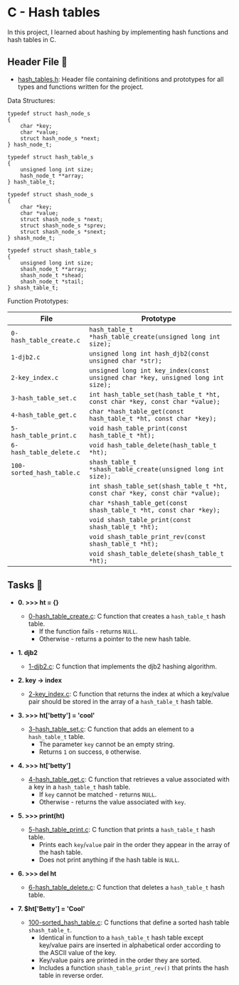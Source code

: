 # C - Hash tables

In this project, I learned about hashing by implementing hash functions
and hash tables in C.

## Header File :file_folder:

* [hash_tables.h](./hash_tables.h): Header file containing definitions and prototypes for
all types and functions written for the project.

Data Structures:
```
typedef struct hash_node_s
{
	char *key;
	char *value;
	struct hash_node_s *next;
} hash_node_t;

typedef struct hash_table_s
{
	unsigned long int size;
	hash_node_t **array;
} hash_table_t;

typedef struct shash_node_s
{
	char *key;
	char *value;
	struct shash_node_s *next;
	struct shash_node_s *sprev;
	struct shash_node_s *snext;
} shash_node_t;

typedef struct shash_table_s
{
	unsigned long int size;
	shash_node_t **array;
	shash_node_t *shead;
	shash_node_t *stail;
} shash_table_t;
```

Function Prototypes:

| File | Prototype |
| --- | --- |
| `0-hash_table_create.c` | `hash_table_t *hash_table_create(unsigned long int size);` |
| `1-djb2.c` | `unsigned long int hash_djb2(const unsigned char *str);` |
| `2-key_index.c` | `unsigned long int key_index(const unsigned char *key, unsigned long int size);` |
| `3-hash_table_set.c` | `int hash_table_set(hash_table_t *ht, const char *key, const char *value);` |
| `4-hash_table_get.c` | `char *hash_table_get(const hash_table_t *ht, const char *key);` |
| `5-hash_table_print.c` | `void hash_table_print(const hash_table_t *ht);` |
| `6-hash_table_delete.c` | `void hash_table_delete(hash_table_t *ht);` |
| `100-sorted_hash_table.c` | `shash_table_t *shash_table_create(unsigned long int size);` |
| | `int shash_table_set(shash_table_t *ht, const char *key, const char *value);` |
| | `char *shash_table_get(const shash_table_t *ht, const char *key);` |
| | `void shash_table_print(const shash_table_t *ht);` |
| | `void shash_table_print_rev(const shash_table_t *ht);` |
| | `void shash_table_delete(shash_table_t *ht);` |

## Tasks :page_with_curl:

* **0. >>> ht = {}**
  * [0-hash_table_create.c](./0-hash_table_create.c): C function that creates a `hash_table_t`
  hash table.
    * If the function fails - returns `NULL`.
    * Otherwise - returns a pointer to the new hash table.

* **1. djb2**
  * [1-djb2.c](./1-djb2.c): C function that implements the djb2 hashing algorithm.

* **2. key -> index**
  * [2-key_index.c](./2-key_index.c): C function that returns the index at which a key/value
  pair should be stored in the array of a `hash_table_t` hash table.

* **3. >>> ht['betty'] = 'cool'**
  * [3-hash_table_set.c](./3-hash_table_set.c): C function that adds an element to a
  `hash_table_t` table.
    * The parameter `key` cannot be an empty string.
    * Returns `1` on success, `0` otherwise.

* **4. >>> ht['betty']**
  * [4-hash_table_get.c](./4-hash_table_get.c): C function that retrieves a value associated
  with a key in a `hash_table_t` hash table.
    * If `key` cannot be matched - returns `NULL`.
    * Otherwise - returns the value associated with `key`.

* **5. >>> print(ht)**
  * [5-hash_table_print.c](./5-hash_table_print.c): C function that prints a `hash_table_t`
  hash table.
    * Prints each `key`/`value` pair in the order they appear in the array of the hash table.
    * Does not print anything if the hash table is `NULL`.

* **6. >>> del ht**
  * [6-hash_table_delete.c](./6-hasb_table_delete.c): C function that deletes a
  `hash_table_t` hash table.

* **7. $ht['Betty'] = 'Cool'**
  * [100-sorted_hash_table.c](./100-sorted_hash_table.c): C functions that define a sorted
  hash table `shash_table_t`.
    * Identical in function to a `hash_table_t` hash table except key/value
    pairs are inserted in alphabetical order according to the ASCII value of the key.
    * Key/value pairs are printed in the order they are sorted.
    * Includes a function `shash_table_print_rev()` that prints the hash table
    in reverse order.

